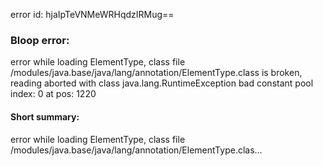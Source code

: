 error id: hjaIpTeVNMeWRHqdzIRMug==
### Bloop error:

error while loading ElementType,
class file /modules/java.base/java/lang/annotation/ElementType.class is broken, reading aborted with class java.lang.RuntimeException
bad constant pool index: 0 at pos: 1220
#### Short summary: 

error while loading ElementType,
class file /modules/java.base/java/lang/annotation/ElementType.clas...
